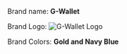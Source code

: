 Brand name: **G-Wallet**

Brand Logo: <img src="[https://cdn.rawgit.com/sindresorhus/awesome/d7305f38d29fed78fa85652e3a63e154dd8e8829/media/badge.svg](https://github.com/carolinemaina/Caroline-Outreachy-May-2023-Internships/blob/main/Open%20Pay-The%20Open%20Source%20Payment%20technology%20for%20small%20change%20scarcity%20Mentor%20actions/Starter%20tasks/Open%20Pay.png)" alt="G-Wallet Logo"/>

Brand Colors: **Gold and Navy Blue**

